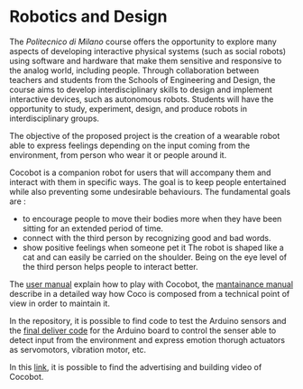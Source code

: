 # Robotics and Design 
The *Politecnico di Milano* course offers the opportunity to explore many aspects of developing interactive physical systems (such as social robots) using software and hardware that make them sensitive and responsive to the analog world, including people. Through collaboration between teachers and students from the Schools of Engineering and Design, the course aims to develop interdisciplinary skills to design and implement interactive devices, such as autonomous robots. Students will have the opportunity to study, experiment, design, and produce robots in interdisciplinary groups.

The objective of the proposed project is the creation of a wearable robot able to express feelings depending on the input coming from the environment, from person who wear it or people around it. 

Cocobot is a companion robot for users that will accompany them and interact with them in
specific ways.
The goal is to keep people entertained while also preventing some undesirable behaviours.
The fundamental goals are :
* to encourage people to move their bodies more when they have been sitting for an
extended period of time.
* connect with the third person by recognizing good and bad words.
* show positive feelings when someone pet it
The robot is shaped like a cat and can easily be carried on the shoulder. Being on the eye
level of the third person helps people to interact better.

The [user manual](G5_User%20Manual.pdf) explain how to play with Cocobot, the [mantainance manual](G5_User%20Manual.pdf) describe in a detailed way how Coco is composed from a technical point of view in order to maintain it.

In the repository, it is possible to find code to test the Arduino sensors and the [final deliver code](FinalDeliver/ProjectFinal.ino) for the Arduino board to control the senser able to detect input from the environment and express emotion thorugh actuators as servomotors, vibration motor, etc.

In this [link](https://drive.google.com/drive/folders/1Ns2KqKxA6Rszq7qJsfrtuvV2GiA2xzX2?usp=sharing), it is possible to find the advertising and building video of Cocobot.
